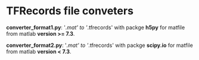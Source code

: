 # TFRecords file conveters

  **converter_format1.py**: '*.mat' to '*.tfrecords' with packge **h5py** for matfile from matlab **version >= 7.3**.
  
  **converter_format2.py**: '*.mat' to '*.tfrecords' with packge **scipy.io** for matfile from matlab **version < 7.3**.
